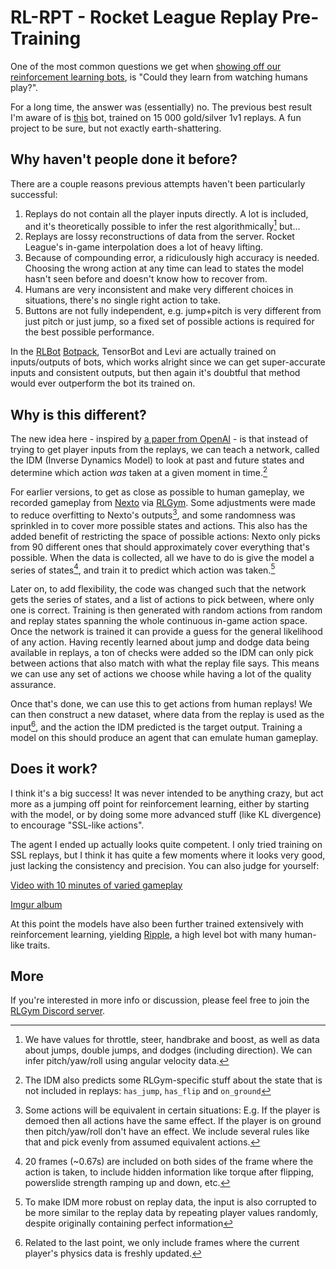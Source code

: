 # RL-RPT - Rocket League Replay Pre-Training
One of the most common questions we get when [showing off our reinforcement learning bots](https://www.twitch.tv/rlgym), is "Could they learn from watching humans play?".

For a long time, the answer was (essentially) no. The previous best result I'm aware of is [this](https://natebake.dev/code/rl-ai/) bot, trained on 15 000 gold/silver 1v1 replays. A fun project to be sure, but not exactly earth-shattering.

## Why haven't people done it before?
There are a couple reasons previous attempts haven't been particularly successful:

1. Replays do not contain all the player inputs directly. A lot is included, and it's theoretically possible to infer the rest algorithmically[^1] but...
2. Replays are lossy reconstructions of data from the server. Rocket League's in-game interpolation does a lot of heavy lifting.
3. Because of compounding error, a ridiculously high accuracy is needed. Choosing the wrong action at any time can lead to states the model hasn't seen before and doesn't know how to recover from.
4. Humans are very inconsistent and make very different choices in situations, there's no single right action to take.
5. Buttons are not fully independent, e.g. jump+pitch is very different from just pitch or just jump, so a fixed set of possible actions is required for the best possible performance.

In the [RLBot](https://rlbot.org/) [Botpack](https://github.com/RLBot/RLBotPack), TensorBot and Levi are actually trained on inputs/outputs of bots, 
which works alright since we can get super-accurate inputs and consistent outputs, but then again it's doubtful that method would ever outperform the bot its trained on.


## Why is this different?
The new idea here - inspired by [a paper from OpenAI](https://openai.com/blog/vpt/) - is that instead of trying to get player inputs from the replays, 
we can teach a network, called the IDM (Inverse Dynamics Model) to look at past and future states and determine which action *was* taken at a given moment in time.[^2]

For earlier versions, to get as close as possible to human gameplay, 
we recorded gameplay from [Nexto](https://github.com/Rolv-Arild/Necto) via [RLGym](https://rlgym.org/). Some adjustments were made to reduce overfitting to Nexto's outputs[^3], and some randomness was sprinkled in to cover more possible states and actions.
This also has the added benefit of restricting the space of possible actions: Nexto only picks from 90 different ones that should approximately cover everything that's possible.
When the data is collected, all we have to do is give the model a series of states[^4], and train it to predict which action was taken.[^5]

Later on, to add flexibility, the code was changed such that the network gets the series of states, and a list of actions to pick between, where only one is correct. Training is then generated with random actions from random and replay states spanning the whole continuous in-game action space. Once the network is trained it can provide a guess for the general likelihood of any action. Having recently learned about jump and dodge data being available in replays, a ton of checks were added so the IDM can only pick between actions that also match with what the replay file says. This means we can use any set of actions we choose while having a lot of the quality assurance. 

Once that's done, we can use this to get actions from human replays! 
We can then construct a new dataset, where data from the replay is used as the input[^6], and the action the IDM predicted is the target output.
Training a model on this should produce an agent that can emulate human gameplay.

## Does it work?
I think it's a big success! 
It was never intended to be anything crazy, but act more as a jumping off point for reinforcement learning, either by starting with the model, or by doing some more advanced stuff (like KL divergence) to encourage "SSL-like actions".

The agent I ended up actually looks quite competent. I only tried training on SSL replays, but I think it has quite a few moments where it looks very good, just lacking the consistency and precision.
You can also judge for yourself:

[Video with 10 minutes of varied gameplay](https://www.youtube.com/watch?v=ew_3vA7EitA)

[Imgur album](https://imgur.com/a/zqrQxcD)

At this point the models have also been further trained extensively with reinforcement learning, yielding [Ripple](https://wandb.ai/rolv-arild/ripple/reports/Ripple--VmlldzozNDE5NzE4), a high level bot with many human-like traits.

## More
If you're interested in more info or discussion, please feel free to join the [RLGym Discord server](https://link.rlgym.org/5qTO7b).

[^1]: We have values for throttle, steer, handbrake and boost, as well as data about jumps, double jumps, and dodges (including direction). We can infer pitch/yaw/roll using angular velocity data.
[^2]: The IDM also predicts some RLGym-specific stuff about the state that is not included in replays: `has_jump`, `has_flip` and `on_ground`
[^3]: Some actions will be equivalent in certain situations: E.g. If the player is demoed then all actions have the same effect. If the player is on ground then pitch/yaw/roll don't have an effect. We include several rules like that and pick evenly from assumed equivalent actions.
[^4]: 20 frames (~0.67s) are included on both sides of the frame where the action is taken, to include hidden information like torque after flipping, powerslide strength ramping up and down, etc.
[^5]: To make IDM more robust on replay data, the input is also corrupted to be more similar to the replay data by repeating player values randomly, despite originally containing perfect information
[^6]: Related to the last point, we only include frames where the current player's physics data is freshly updated.
